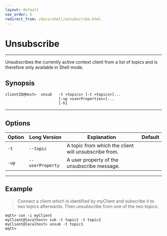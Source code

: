 ```yaml
---
layout: default
nav_order: 5
redirect_from: /docs/shell/unsubscribe.html
---
```


# Unsubscribe
***

Unsubscribes the currently active context client from a list of topics
and is therefore only available in Shell mode.

## Synopsis

```
clientID@Host>  unsub   -t <topics> [-t <topics>]... 
                        [-up <userProperties>]...
                        [-h] 
```

***

## Options


|Option |Long Version | Explanation | Default |
| ------- | -------------- | ------------------------- | -------- |
| ``-t``   | ``--topic``| A topic from which the client will unsubscribe from. |
| ``-up``| ``--userProperty`` | A user property of the unsubscribe message. |

***

## Example

> Connect a client which is identified by myClient and subscribe it to two topics afterwards.
Then unsubscribe from one of the two topics:

```
mqtt> con -i myClient
myClient@localhost> sub -t topic1 -t topic2
myClient@localhost> unsub -t topic1
mqtt>
```